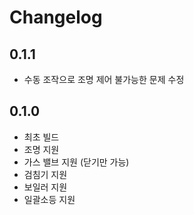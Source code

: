 # Changelog

## 0.1.1
- 수동 조작으로 조명 제어 불가능한 문제 수정

## 0.1.0
- 최초 빌드
- 조명 지원
- 가스 밸브 지원 (닫기만 가능)
- 검침기 지원
- 보일러 지원
- 일괄소등 지원
